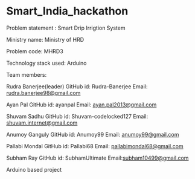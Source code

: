# Smart_India_hackathon
Problem statement : Smart Drip Irrigtion System

Ministry name:  Ministry of HRD

Problem code: MHRD3

Technology stack used: Arduino

Team members:

Rudra Banerjee(leader)
GitHub id: Rudra-Banerjee Email: rudra.banerjee98@gmail.com

Ayan Pal
GitHub id: ayanpal Email: ayan.pal2013@gmail.com

Shuvam Sadhu
GitHub id: Shuvam-codelocked127  Email: shuvam.internet@gmail.com

Anumoy Ganguly
GitHub id: Anumoy99  Email: anumoy99@gmail.com

Pallabi Mondal
GitHub id: Pallabi68 Email: pallabimondal68@gmail.com

Subham Ray
GitHub id: SubhamUltimate Email:subham10499@gmail.com

Arduino based project

